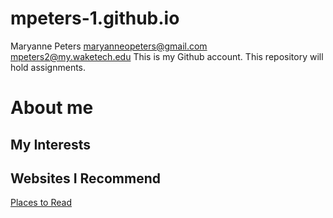 # mpeters-1.github.io
Maryanne Peters
maryanneopeters@gmail.com
mpeters2@my.waketech.edu
This is my Github account.
This repository will hold assignments.
# About me
## My Interests
## Websites I Recommend
[Places to Read](https://www.placestoread.xyz)